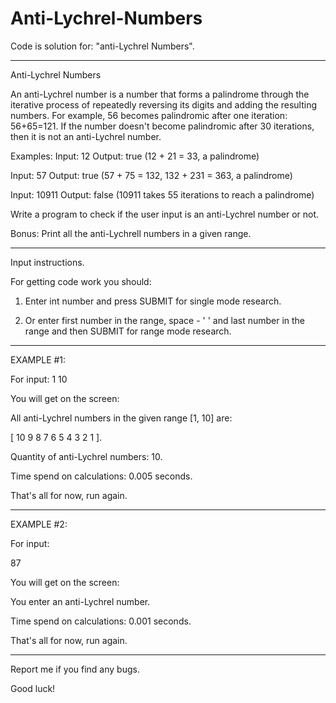 # Anti-Lychrel-Numbers

Code is solution for: "anti-Lychrel Numbers".
_______________________________________________________________________________
Anti-Lychrel Numbers

An anti-Lychrel number is a number that forms a palindrome through the
iterative process of repeatedly reversing its digits and adding the
resulting numbers. For example, 56 becomes palindromic after one iteration:
56+65=121. If the number doesn't become palindromic after 30 iterations, then
it is not an anti-Lychrel number.

Examples:
Input: 12
Output: true (12 + 21 = 33, a palindrome)

Input: 57
Output: true (57 + 75 = 132, 132 + 231 = 363, a palindrome)

Input: 10911
Output: false (10911 takes 55 iterations to reach a palindrome)

Write a program to check if the user input is an anti-Lychrel number or not.

Bonus: Print all the anti-Lychrell numbers in a given range. 
_______________________________________________________________________________

Input instructions.

For getting code work you should:

1) Enter int number and press SUBMIT for single mode research.

2) Or enter first number in the range, space - ' ' and last number in the range
and then SUBMIT for range mode research.
_______________________________________________________________________________

EXAMPLE #1:

For input:
1 10

You will get on the screen:

All anti-Lychrel numbers in the given range [1, 10] are:

[
10      9       8       7       6       5       4
3       2       1
].

Quantity of anti-Lychrel numbers: 10.

Time spend on calculations: 0.005 seconds.

That's all for now, run again.
_______________________________________________________________________________

EXAMPLE #2:

For input:

87

You will get on the screen:

You enter an anti-Lychrel number.

Time spend on calculations: 0.001 seconds.

That's all for now, run again.
_______________________________________________________________________________

Report me if you find any bugs.

Good luck!
